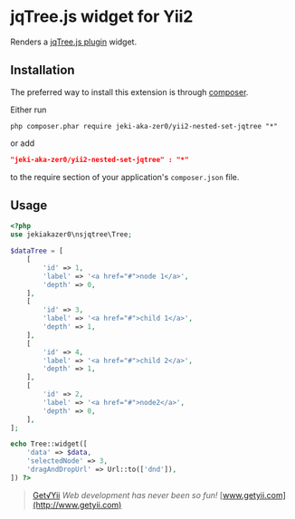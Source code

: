 jqTree.js widget for Yii2
============================

Renders a [jqTree.js plugin](https://github.com/mbraak/jqTree) widget.

Installation
------------
The preferred way to install this extension is through [composer](http://getcomposer.org/download/).

Either run

```
php composer.phar require jeki-aka-zer0/yii2-nested-set-jqtree "*"
```
or add

```json
"jeki-aka-zer0/yii2-nested-set-jqtree" : "*"
```

to the require section of your application's `composer.json` file.

Usage
-----

```php
<?php
use jekiakazer0\nsjqtree\Tree;

$dataTree = [
    [
        'id' => 1,
        'label' => '<a href="#">node 1</a>',
        'depth' => 0,
    ],
    [
        'id' => 3,
        'label' => '<a href="#">child 1</a>',
        'depth' => 1,
    ],
    [
        'id' => 4,
        'label' => '<a href="#">child 2</a>',
        'depth' => 1,
    ],
    [
        'id' => 2,
        'label' => '<a href="#">node2</a>',
        'depth' => 0,
    ],
];

echo Tree::widget([
    'data' => $data,
    'selectedNode' => 3,
    'dragAndDropUrl' => Url::to(['dnd']),
]) ?>
```

> [Get√Yii](http://www.getyii.com)
<i>Web development has never been so fun!</i>
[www.getyii.com](http://www.getyii.com)
